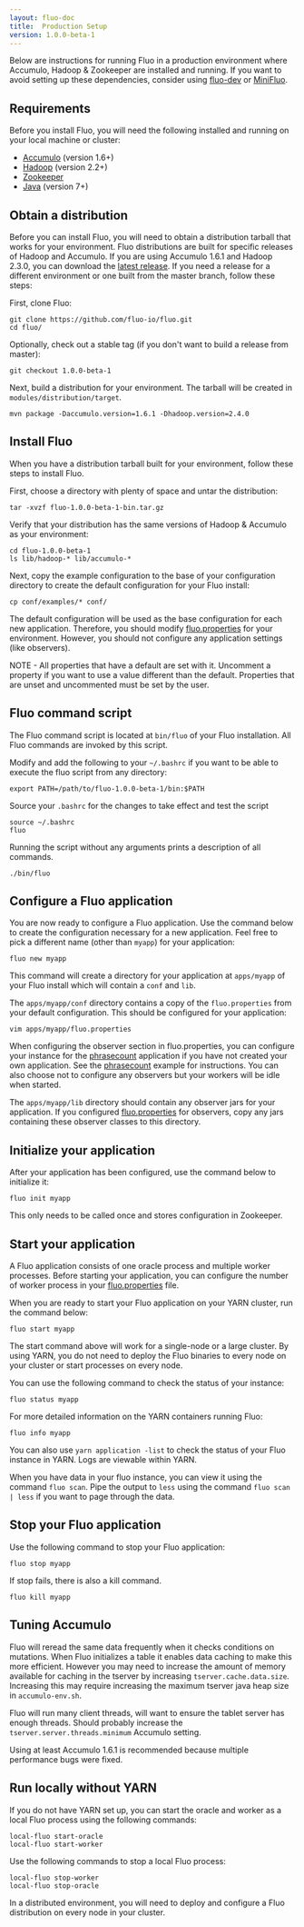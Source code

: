 ```yaml
---
layout: fluo-doc
title:  Production Setup
version: 1.0.0-beta-1
---
```


Below are instructions for running Fluo in a production environment where Accumulo,
Hadoop & Zookeeper are installed and running.  If you want to avoid setting up
these dependencies, consider using [fluo-dev] or [MiniFluo]. 

Requirements
------------

Before you install Fluo, you will need the following installed and running on
your local machine or cluster:

* [Accumulo][Accumulo] (version 1.6+)
* [Hadoop][Hadoop] (version 2.2+)
* [Zookeeper]
* [Java][Java] (version 7+)

Obtain a distribution
---------------------

Before you can install Fluo, you will need to obtain a distribution tarball that
works for your environment. Fluo distributions are built for specific releases
of Hadoop and Accumulo. If you are using Accumulo 1.6.1 and Hadoop 2.3.0,
you can download the [latest release][release].  If you need a release for a
different environment or one built from the master branch, follow these steps:

First, clone Fluo:

    git clone https://github.com/fluo-io/fluo.git
    cd fluo/

Optionally, check out a stable tag (if you don't want to build a release from master):

    git checkout 1.0.0-beta-1

Next, build a distribution for your environment. The tarball will be created in 
`modules/distribution/target`.

    mvn package -Daccumulo.version=1.6.1 -Dhadoop.version=2.4.0

Install Fluo
------------

When you have a distribution tarball built for your environment, follow these steps
to install Fluo.

First, choose a directory with plenty of space and untar the distribution:

    tar -xvzf fluo-1.0.0-beta-1-bin.tar.gz

Verify that your distribution has the same versions of Hadoop & Accumulo as your environment:

    cd fluo-1.0.0-beta-1
    ls lib/hadoop-* lib/accumulo-*

Next, copy the example configuration to the base of your configuration directory to create
the default configuration for your Fluo install:

    cp conf/examples/* conf/

The default configuration will be used as the base configuration for each new application.
Therefore, you should modify [fluo.properties] for your environment.  However, you should not
configure any application settings (like observers). 

NOTE - All properties that have a default are set with it.  Uncomment a property if you want 
to use a value different than the default.  Properties that are unset and uncommented must be
set by the user.

Fluo command script
-------------------

The Fluo command script is located at `bin/fluo` of your Fluo installation.  All Fluo
commands are invoked by this script.

Modify and add the following to your `~/.bashrc` if you want to be able to execute the
fluo script from any directory:

    export PATH=/path/to/fluo-1.0.0-beta-1/bin:$PATH

Source your `.bashrc` for the changes to take effect and test the script

    source ~/.bashrc
    fluo

Running the script without any arguments prints a description of all commands.

    ./bin/fluo

Configure a Fluo application
----------------------------

You are now ready to configure a Fluo application.  Use the command below to create the
configuration necessary for a new application.  Feel free to pick a different name (other
than `myapp`) for your application:

    fluo new myapp

This command will create a directory for your application at `apps/myapp` of your Fluo
install which will contain a `conf` and `lib`.

The `apps/myapp/conf` directory contains a copy of the `fluo.properties` from your default
configuration.  This should be configured for your application:

    vim apps/myapp/fluo.properties

When configuring the observer section in fluo.properties, you can configure your instance
for the [phrasecount] application if you have not created your own application. See
the [phrasecount] example for instructions. You can also choose not to configure any
observers but your workers will be idle when started.

The `apps/myapp/lib` directory should contain any observer jars for your application. If 
you configured [fluo.properties] for observers, copy any jars containing these
observer classes to this directory.
 
Initialize your application
---------------------------

After your application has been configured, use the command below to initialize it:

    fluo init myapp

This only needs to be called once and stores configuration in Zookeeper.

Start your application
----------------------

A Fluo application consists of one oracle process and multiple worker processes.
Before starting your application, you can configure the number of worker process
in your [fluo.properties] file.

When you are ready to start your Fluo application on your YARN cluster, run the
command below:

    fluo start myapp

The start command above will work for a single-node or a large cluster.  By
using YARN, you do not need to deploy the Fluo binaries to every node on your
cluster or start processes on every node.

You can use the following command to check the status of your instance:

    fluo status myapp

For more detailed information on the YARN containers running Fluo:

    fluo info myapp

You can also use `yarn application -list` to check the status of your Fluo instance
in YARN.  Logs are viewable within YARN.

When you have data in your fluo instance, you can view it using the command `fluo scan`.
Pipe the output to `less` using the command `fluo scan | less` if you want to page 
through the data.

Stop your Fluo application
--------------------------

Use the following command to stop your Fluo application:

    fluo stop myapp

If stop fails, there is also a kill command.

    fluo kill myapp

Tuning Accumulo
---------------

Fluo will reread the same data frequently when it checks conditions on
mutations.   When Fluo initializes a table it enables data caching to make
this more efficient.  However you may need to increase the amount of memory
available for caching in the tserver by increasing `tserver.cache.data.size`.
Increasing this may require increasing the maximum tserver java heap size in
`accumulo-env.sh`.

Fluo will run many client threads, will want to ensure the tablet server
has enough threads.  Should probably increase the
`tserver.server.threads.minimum` Accumulo setting.

Using at least Accumulo 1.6.1 is recommended because multiple performance bugs
were fixed.

Run locally without YARN
------------------------

If you do not have YARN set up, you can start the oracle and worker as a local 
Fluo process using the following commands:

    local-fluo start-oracle
    local-fluo start-worker

Use the following commands to stop a local Fluo process:

    local-fluo stop-worker
    local-fluo stop-oracle

In a distributed environment, you will need to deploy and configure a Fluo 
distribution on every node in your cluster.

[MiniFluo]: /docs/fluo/1.0.0-beta-1/mini-fluo-setup/
[fluo-dev]: https://github.com/fluo-io/fluo-dev
[Accumulo]: https://accumulo.apache.org/
[Hadoop]: http://hadoop.apache.org/
[Zookeeper]: http://zookeeper.apache.org/
[Java]: https://www.oracle.com/java/index.html
[release]: https://github.com/fluo-io/fluo/releases
[phrasecount]: https://github.com/fluo-io/phrasecount
[fluo.properties]: https://github.com/fluo-io/fluo/blob/1.0.0-beta-1/modules/distribution/src/main/config/fluo.properties
